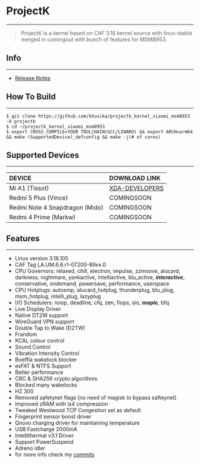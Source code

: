 # ProjectK #
-------------------------------
> ProjectK is a kernel based on CAF 3.18 kernel source with linux-stable merged in comingout with bunch of features for MSM8953.

## Info ##
-------------------------------
* [Release Notes](https://github.com/khusika/projectk_kernel_xiaomi_msm8953/releases)

## How To Build ##
-------------------------------

    $ git clone https://github.com/khusika/projectk_kernel_xiaomi_msm8953 -b projectk
    $ cd ~/projectk_kernel_xiaomi_msm8953
    $ export CROSS_COMPILE=YOUR TOOLCHAIN(GCC/LINARO) && export ARCH=arm64 && make (SupportedDevice)_defconfig && make -j(# of cores)

## Supported Devices ##
-------------------------------

| DEVICE                         |  DOWNLOAD LINK  |
| :----------------------------- | :-------------- |
| Mi A1 (Tissot)                 | [XDA-DEVELOPERS](https://forum.xda-developers.com/mi-a1/development/kernel-projectk-t3771691)  |
| Redmi 5 Plus (Vince)           | COMINGSOON      |
| Redmi Note 4 Snapdragon (Mido) | COMINGSOON      |
| Redmi 4 Prime (Markw)          | COMINGSOON      |

## Features ##
-------------------------------

* Linux version 3.18.105
* CAF Tag LA.UM.6.6.r1-07200-89xx.0
* CPU Governors: relaxed, chill, electron, impulse, zzmoove, alucard, darkness, nightmare, yankactive, intelliactive, blu_active, **_interactive_**, conservative, ondemand, powersave, performance, userspace
* CPU Hotplugs: autosmp, alucard_hotplug, thunderplug, blu_plug, msm_hotplug, intelli_plug, lazyplug
* I/O Schedulers: noop, deadline, cfq, zen, fiops, sio, **_maple_**, bfq
* Live Display Driver
* Native DT2W support
* WireGuard VPN support
* Double Tap to Wake (D2TW)
* Frandom
* KCAL colour control
* Sound Control
* Vibration Intensity Control
* Boeffla wakelock blocker
* exFAT & NTFS Support
* Better performance
* CRC & SHA256 crypto algorithms
* Blocked many wakelocks
* HZ 300
* Removed safetynet flags (no need of magisk to bypass safteynet)
* Improved zRAM with lz4 compression
* Tweaked Westwood TCP Congestion set as default
* Fingerprint sensor boost driver
* Qnovo charging driver for maintaining temperature
* USB Fastcharge 2000mA
* Intellithermal v3.1 Driver
* Support PowerSuspend
* Adreno idler
* for more info check my [commits](https://github.com/khusika/projectk_kernel_xiaomi_msm8953/commits/projectk)
